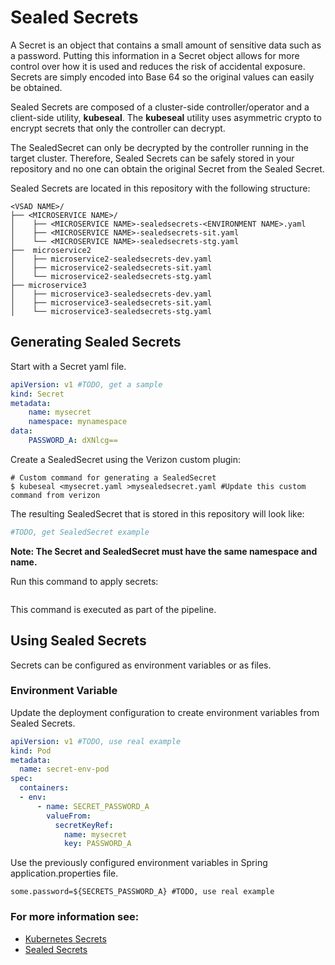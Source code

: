 # Sealed Secrets

A Secret is an object that contains a small amount of sensitive data such as a password. Putting this information in a Secret object allows for more control over how it is used and reduces the risk of accidental exposure.  Secrets are simply encoded into Base 64 so the original values can easily be obtained.  

Sealed Secrets are composed of a cluster-side controller/operator and a client-side utility, **kubeseal**.  The **kubeseal** utility uses asymmetric crypto to encrypt secrets that only the controller can decrypt.  

The SealedSecret can only be decrypted by the controller running in the target cluster.  Therefore, Sealed Secrets can be safely stored in your repository and no one can obtain the original Secret from the Sealed Secret.

Sealed Secrets are located in this repository with the following structure:
```
<VSAD NAME>/  
├── <MICROSERVICE NAME>/  
│	 ├── <MICROSERVICE NAME>-sealedsecrets-<ENVIRONMENT NAME>.yaml
│	 ├── <MICROSERVICE NAME>-sealedsecrets-sit.yaml  
│	 └── <MICROSERVICE NAME>-sealedsecrets-stg.yaml
├──  microservice2  
│	 ├── microservice2-sealedsecrets-dev.yaml
│	 ├── microservice2-sealedsecrets-sit.yaml  
│	 └── microservice2-sealedsecrets-stg.yaml
├── microservice3
│	 ├── microservice3-sealedsecrets-dev.yaml
│	 ├── microservice3-sealedsecrets-sit.yaml  
│	 └── microservice3-sealedsecrets-stg.yaml
```

## Generating Sealed Secrets
Start with a Secret yaml file.  
```yaml
apiVersion: v1 #TODO, get a sample
kind: Secret
metadata:
    name: mysecret
    namespace: mynamespace
data:
    PASSWORD_A: dXNlcg==
```
Create a SealedSecret using the Verizon custom plugin:

```
# Custom command for generating a SealedSecret
$ kubeseal <mysecret.yaml >mysealedsecret.yaml #Update this custom command from verizon
```

The resulting SealedSecret that is stored in this repository will look like:

```yaml
#TODO, get SealedSecret example
```

**Note: The Secret and SealedSecret must have the same namespace and name.**

Run this command to apply secrets:
```
```
This command is executed as part of the pipeline.
## Using Sealed Secrets
Secrets can be configured as environment variables or as files.

### Environment Variable
Update the deployment configuration to create environment variables from Sealed Secrets.

```yaml
apiVersion: v1 #TODO, use real example
kind: Pod
metadata:
  name: secret-env-pod
spec:
  containers:
  - env:
      - name: SECRET_PASSWORD_A
        valueFrom:
          secretKeyRef:
            name: mysecret
            key: PASSWORD_A
```

Use the previously configured environment variables in Spring application.properties file.
```properties
some.password=${SECRETS_PASSWORD_A} #TODO, use real example
```

### For more information see:
- [Kubernetes Secrets](https://kubernetes.io/docs/concepts/configuration/secret/)  
- [Sealed Secrets](https://github.com/bitnami-labs/sealed-secrets)
